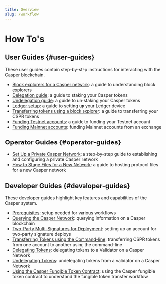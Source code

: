 ```yaml
---
title: Overview
slug: /workflow
---
```


# How To's

## User Guides {#user-guides}

These user guides contain step-by-step instructions for interacting with the Casper blockchain.

- [Block explorers for a Casper network](block-explorer.md): a guide to understanding block explorers
- [Delegation guide](delegate-ui.md): a guide to staking your Casper tokens
- [Undelegation guide](undelegate-ui.md): a guide to un-staking your Casper tokens
- [Ledger setup](ledger-setup.md): a guide to setting up your Ledger device
- [Transferring tokens using a block explorer](token-transfer.md): a guide to transferring your CSPR tokens 
- [Funding Testnet accounts](testnet-faucet.md): a guide to funding your Testnet account
- [Funding Mainnet accounts](funding-from-exchanges.md): funding Mainnet accounts from an exchange

## Operator Guides {#operator-guides}

- [Set Up a Private Casper Network](/workflow/setup-private-network.md): a step-by-step guide to establishing and configuring a private Casper network
- [How to Stage Files for a New Network](staging-files-for-new-network.md): a guide to hosting protocol files for a new Casper network

## Developer Guides {#developer-guides}

These developer guides highlight key features and capabilities of the Casper system.

-   [Prerequisites](/dapp-dev-guide/setup.md): setup needed for various workflows
-   [Querying the Casper Network](querying.md): querying information on a Casper blockchain
-   [Two-Party Multi-Signatures for Deployment](two-party-multi-sig.md): setting up an account for two-party signature deploys
-   [Transferring Tokens using the Command-line](transfers.md): transferring CSPR tokens from one account to another using the command-line
-   [Delegating Tokens](delegate.md): delegating tokens to a Validator on a Casper Network
-   [Undelegating Tokens](undelegate.md): undelegating tokens from a validator on a Casper Network
-   [Using the Casper Fungible Token Contract](https://github.com/casper-network/erc20-guide-extraction/): using the Casper fungible token contract to understand the fungible token transfer workflow


